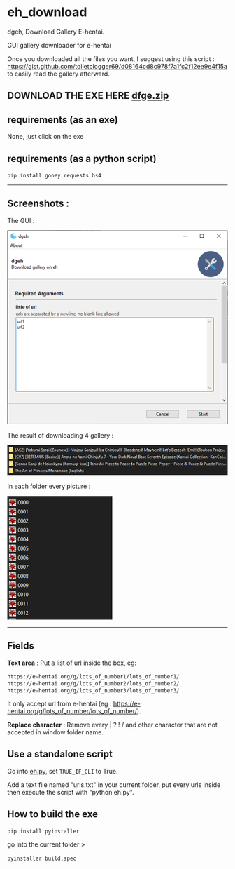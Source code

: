 # eh_download
dgeh, Download Gallery E-hentai.

GUI gallery downloader for e-hentai

Once you downloaded all the files you want, I suggest using this script : https://gist.github.com/toiletclogger69/d08164cd8c978f7a1fc2f12ee9e4f15a to easily read the gallery afterward.

## **DOWNLOAD THE EXE HERE [dfge.zip](https://github.com/toiletclogger69/eh_download/files/9127613/dfge.zip)**

## requirements (as an exe)
None, just click on the exe

## requirements (as a python script)
```
pip install gooey requests bs4
```

---

## Screenshots :
The GUI : 

![Screen1](doc/url1.png)

The result of downloading 4 gallery :

![Screen2](doc/url2.png)

In each folder every picture :

![Screen3](doc/url3.png)

---

## Fields
**Text area** : Put a list of url inside the box, eg:
```
https://e-hentai.org/g/lots_of_number1/lots_of_number1/
https://e-hentai.org/g/lots_of_number2/lots_of_number2/
https://e-hentai.org/g/lots_of_number3/lots_of_number3/
```

It only accept url from e-hentai (eg : https://e-hentai.org/g/lots_of_number/lots_of_number/).

**Replace character** : Remove every | ? ! / and other character that are not accepted in window folder name.

## Use a standalone script
Go into [eh.py](eh.py), set `TRUE_IF_CLI` to True.

Add a text file named "urls.txt" in your current folder, put every urls inside then execute the script with "python eh.py".

## How to build the exe
`pip install pyinstaller`

go into the current folder >

`pyinstaller build.spec`
